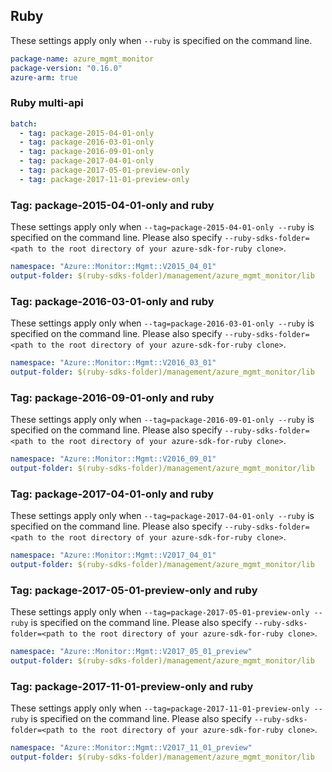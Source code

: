 ## Ruby

These settings apply only when `--ruby` is specified on the command line.

``` yaml
package-name: azure_mgmt_monitor
package-version: "0.16.0"
azure-arm: true
```

### Ruby multi-api

``` yaml $(ruby) && $(multiapi)
batch:
  - tag: package-2015-04-01-only
  - tag: package-2016-03-01-only
  - tag: package-2016-09-01-only
  - tag: package-2017-04-01-only
  - tag: package-2017-05-01-preview-only
  - tag: package-2017-11-01-preview-only
```

### Tag: package-2015-04-01-only and ruby

These settings apply only when `--tag=package-2015-04-01-only --ruby` is specified on the command line.
Please also specify `--ruby-sdks-folder=<path to the root directory of your azure-sdk-for-ruby clone>`.

``` yaml $(tag) == 'package-2015-04-01-only' && $(ruby)
namespace: "Azure::Monitor::Mgmt::V2015_04_01"
output-folder: $(ruby-sdks-folder)/management/azure_mgmt_monitor/lib
```

### Tag: package-2016-03-01-only and ruby

These settings apply only when `--tag=package-2016-03-01-only --ruby` is specified on the command line.
Please also specify `--ruby-sdks-folder=<path to the root directory of your azure-sdk-for-ruby clone>`.

``` yaml $(tag) == 'package-2016-03-01-only' && $(ruby)
namespace: "Azure::Monitor::Mgmt::V2016_03_01"
output-folder: $(ruby-sdks-folder)/management/azure_mgmt_monitor/lib
```

### Tag: package-2016-09-01-only and ruby

These settings apply only when `--tag=package-2016-09-01-only --ruby` is specified on the command line.
Please also specify `--ruby-sdks-folder=<path to the root directory of your azure-sdk-for-ruby clone>`.

``` yaml $(tag) == 'package-2016-09-01-only' && $(ruby)
namespace: "Azure::Monitor::Mgmt::V2016_09_01"
output-folder: $(ruby-sdks-folder)/management/azure_mgmt_monitor/lib
```

### Tag: package-2017-04-01-only and ruby

These settings apply only when `--tag=package-2017-04-01-only --ruby` is specified on the command line.
Please also specify `--ruby-sdks-folder=<path to the root directory of your azure-sdk-for-ruby clone>`.

``` yaml $(tag) == 'package-2017-04-01-only' && $(ruby)
namespace: "Azure::Monitor::Mgmt::V2017_04_01"
output-folder: $(ruby-sdks-folder)/management/azure_mgmt_monitor/lib
```

### Tag: package-2017-05-01-preview-only and ruby

These settings apply only when `--tag=package-2017-05-01-preview-only --ruby` is specified on the command line.
Please also specify `--ruby-sdks-folder=<path to the root directory of your azure-sdk-for-ruby clone>`.

``` yaml $(tag) == 'package-2017-05-01-preview-only' && $(ruby)
namespace: "Azure::Monitor::Mgmt::V2017_05_01_preview"
output-folder: $(ruby-sdks-folder)/management/azure_mgmt_monitor/lib
```

### Tag: package-2017-11-01-preview-only and ruby

These settings apply only when `--tag=package-2017-11-01-preview-only --ruby` is specified on the command line.
Please also specify `--ruby-sdks-folder=<path to the root directory of your azure-sdk-for-ruby clone>`.

``` yaml $(tag) == 'package-2017-11-01-preview-only' && $(ruby)
namespace: "Azure::Monitor::Mgmt::V2017_11_01_preview"
output-folder: $(ruby-sdks-folder)/management/azure_mgmt_monitor/lib
```